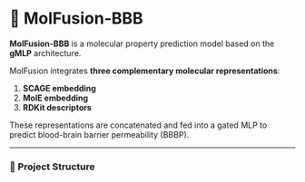 # 🧬 MolFusion-BBB 

**MolFusion-BBB** is a molecular property prediction model based on the **gMLP** architecture.


MolFusion integrates **three complementary molecular representations**:

1. **SCAGE embedding**
2. **MolE embedding**
3. **RDKit descriptors**

These representations are concatenated and fed into a gated MLP to predict blood-brain barrier permeability (BBBP).

---

### 📁 Project Structure
